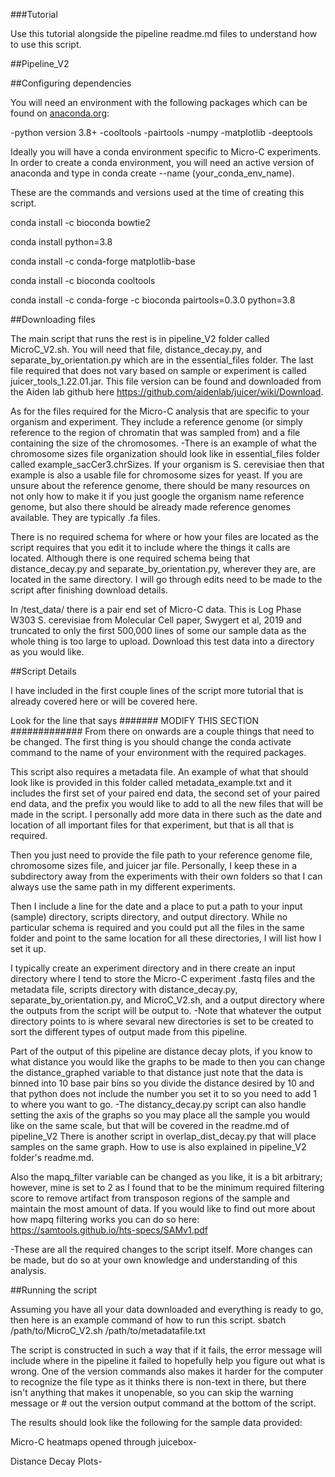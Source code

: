 ###Tutorial

Use this tutorial alongside the pipeline readme.md files to understand how to use this script. 

##Pipeline_V2

##Configuring dependencies

You will need an environment with the following packages which can be found on [anaconda.org](https://anaconda.org/anaconda/conda):

-python version 3.8+
-cooltools
-pairtools
-numpy
-matplotlib
-deeptools

Ideally you will have a conda environment specific to Micro-C experiments. In order to create a conda environment, you will need an active version of anaconda and type in conda create --name (your_conda_env_name).

These are the commands and versions used at the time of creating this script.

conda install -c bioconda bowtie2

conda install python=3.8

conda install -c conda-forge matplotlib-base

conda install -c bioconda cooltools

conda install -c conda-forge -c bioconda pairtools=0.3.0 python=3.8

##Downloading files

The main script that runs the rest is in pipeline_V2 folder called MicroC_V2.sh. You will need that file, distance_decay.py, and separate_by_orientation.py which are in the essential_files folder. 
The last file required that does not vary based on sample or experiment is called juicer_tools_1.22.01.jar. This file version can be found and downloaded from the Aiden lab github here https://github.com/aidenlab/juicer/wiki/Download. 

As for the files required for the Micro-C analysis that are specific to your organism and experiment. They include a reference genome (or simply reference to the region of chromatin that was sampled from) and a file containing the size of the chromosomes. 
-There is an example of what the chromosome sizes file organization should look like in essential_files folder called example_sacCer3.chrSizes. If your organism is S. cerevisiae then that example is also a usable file for chromosome sizes for yeast. If you are unsure about the reference genome, there should be many resources on not only how to make it if you just google the organism name reference genome, but also there should be already made reference genomes available. They are typically .fa files. 

There is no required schema for where or how your files are located as the script requires that you edit it to include where the things it calls are located.
Although there is one required schema being that distance_decay.py and separate_by_orientation.py, wherever they are, are located in the same directory. 
I will go through edits need to be made to the script after finishing download details.

In /test_data/ there is a pair end set of Micro-C data. This is Log Phase W303 S. cerevisiae from Molecular Cell paper, Swygert et al, 2019 and truncated to only the first 500,000 lines of some our sample data as the whole thing is too large to upload.
Download this test data into a directory as you would like.

##Script Details

I have included in the first couple lines of the script more tutorial that is already covered here or will be covered here.

Look for the line that says ####### MODIFY THIS SECTION #############
From there on onwards are a couple things that need to be changed. The first thing is you should change the conda activate command to the name of your environment with the required packages. 

This script also requires a metadata file. An example of what that should look like is provided in this folder called metadata_example.txt and it includes the first set of your paired end data, the second set of your paired end data, and the prefix you would like to add to all the new files that will be made in the script. I personally add more data in there such as the date and location of all important files for that experiment, but that is all that is required. 

Then you just need to provide the file path to your reference genome file, chromosome sizes file, and juicer jar file. Personally, I keep these in a subdirectory away from the experiments with their own folders so that I can always use the same path in my different experiments. 

Then I include a line for the date and a place to put a path to your input (sample) directory, scripts directory, and output directory. While no particular schema is required and you could put all the files in the same folder and point to the same location for all these directories, I will list how I set it up.

I typically create an experiment directory and in there create an input directory where I tend to store the Micro-C experiment .fastq files and the metadata file, scripts directory with distance_decay.py, separate_by_orientation.py, and MicroC_V2.sh, and a output directory where the outputs from the script will be output to. 
-Note that whatever the output directory points to is where sevaral new directories is set to be created to sort the different types of output made from this pipeline. 

Part of the output of this pipeline are distance decay plots, if you know to what distance you would like the graphs to be made to then you can change the distance_graphed variable to that distance just note that the data is binned into 10 base pair bins so you divide the distance desired by 10 and that python does not include the number you set it to so you need to add 1 to where you want to go. 
-The distancy_decay.py script can also handle setting the axis of the graphs so you may place all the sample you would like on the same scale, but that will be covered in the readme.md of pipeline_V2
There is another script in overlap_dist_decay.py that will place samples on the same graph. How to use is also explained in pipeline_V2 folder's readme.md.

Also the mapq_filter variable can be changed as you like, it is a bit arbitrary; however, mine is set to 2 as I found that to be the minimum required filtering score to remove artifact from transposon regions of the sample and maintain the most amount of data. If you would like to find out more about how mapq filtering works you can do so here: https://samtools.github.io/hts-specs/SAMv1.pdf

-These are all the required changes to the script itself. More changes can be made, but do so at your own knowledge and understanding of this analysis. 

##Running the script

Assuming you have all your data downloaded and everything is ready to go, then here is an example command of how to run this script. 
sbatch /path/to/MicroC_V2.sh /path/to/metadatafile.txt

The script is constructed in such a way that if it fails, the error message will include where in the pipeline it failed to hopefully help you figure out what is wrong. One of the version commands also makes it harder for the computer to recognize the file type as it thinks there is non-text in there, but there isn't anything that makes it unopenable, so you can skip the warning message or # out the version output command at the bottom of the script. 

The results should look like the following for the sample data provided:

Micro-C heatmaps opened through juicebox-

Distance Decay Plots-

